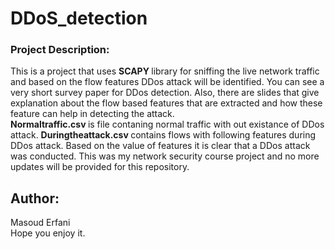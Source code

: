 # DDoS_detection
<h3> Project Description: </h3>

This is a project that uses <b>SCAPY </b> library for sniffing the live network traffic and based on the flow features DDos attack will be identified.
You can see a very short survey paper for DDos detection. Also, there are slides that give explanation about the flow based features that are extracted and how these feature
can help in detecting the attack. </br>
<b> Normaltraffic.csv </b> is file contaning normal traffic with out existance of DDos attack.
<b> Duringtheattack.csv </b> contains flows with following features during DDos attack. Based on the value of features it is clear that a DDos attack was conducted.
This was my network security course project and no more updates will be provided for this repository.

<h2> Author:</h2>
Masoud Erfani </br>
Hope you enjoy it.
